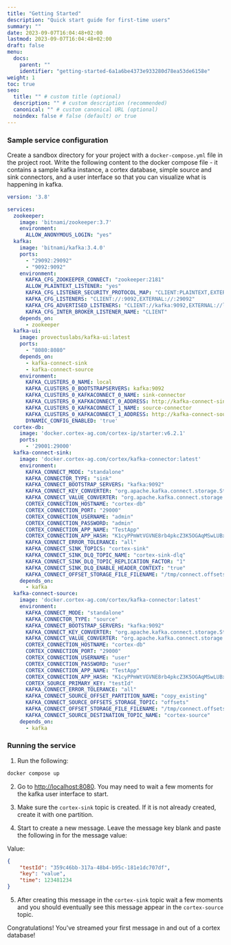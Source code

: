 ```yaml
---
title: "Getting Started"
description: "Quick start guide for first-time users"
summary: ""
date: 2023-09-07T16:04:48+02:00
lastmod: 2023-09-07T16:04:48+02:00
draft: false
menu:
  docs:
    parent: ""
    identifier: "getting-started-6a1a6be4373e933280d78ea53de6158e"
weight: 1
toc: true
seo:
  title: "" # custom title (optional)
  description: "" # custom description (recommended)
  canonical: "" # custom canonical URL (optional)
  noindex: false # false (default) or true
---
```


### Sample service configuration

Create a sandbox directory for your project with a `docker-compose.yml` file in the project root. Write the following content to the docker compose file - it contains a sample kafka instance, a cortex database, simple source and sink connectors, and a user interface so that you can visualize what is happening in kafka.

```yaml
version: '3.8'

services:
  zookeeper:
    image: 'bitnami/zookeeper:3.7'
    environment:
      ALLOW_ANONYMOUS_LOGIN: "yes"
  kafka:
    image: 'bitnami/kafka:3.4.0'
    ports:
      - "29092:29092"
      - "9092:9092"
    environment:
      KAFKA_CFG_ZOOKEEPER_CONNECT: "zookeeper:2181"
      ALLOW_PLAINTEXT_LISTENER: "yes"
      KAFKA_CFG_LISTENER_SECURITY_PROTOCOL_MAP: "CLIENT:PLAINTEXT,EXTERNAL:PLAINTEXT"
      KAFKA_CFG_LISTENERS: "CLIENT://:9092,EXTERNAL://:29092"
      KAFKA_CFG_ADVERTISED_LISTENERS: "CLIENT://kafka:9092,EXTERNAL://localhost:29092"
      KAFKA_CFG_INTER_BROKER_LISTENER_NAME: "CLIENT"
    depends_on:
      - zookeeper
  kafka-ui:
    image: provectuslabs/kafka-ui:latest
    ports:
      - "8080:8080"
    depends_on:
      - kafka-connect-sink
      - kafka-connect-source
    environment:
      KAFKA_CLUSTERS_0_NAME: local
      KAFKA_CLUSTERS_0_BOOTSTRAPSERVERS: kafka:9092
      KAFKA_CLUSTERS_0_KAFKACONNECT_0_NAME: sink-connector
      KAFKA_CLUSTERS_0_KAFKACONNECT_0_ADDRESS: http://kafka-connect-sink:8083
      KAFKA_CLUSTERS_0_KAFKACONNECT_1_NAME: source-connector
      KAFKA_CLUSTERS_0_KAFKACONNECT_1_ADDRESS: http://kafka-connect-source:8083
      DYNAMIC_CONFIG_ENABLED: 'true'
  cortex-db:
    image: 'docker.cortex-ag.com/cortex-ip/starter:v6.2.1'
    ports:
      - '29001:29000'
  kafka-connect-sink:
    image: 'docker.cortex-ag.com/cortex/kafka-connector:latest'
    environment:
      KAFKA_CONNECT_MODE: "standalone"
      KAFKA_CONNECTOR_TYPE: "sink"
      KAFKA_CONNECT_BOOTSTRAP_SERVERS: "kafka:9092"
      KAFKA_CONNECT_KEY_CONVERTER: "org.apache.kafka.connect.storage.StringConverter"
      KAFKA_CONNECT_VALUE_CONVERTER: "org.apache.kafka.connect.storage.StringConverter"
      CORTEX_CONNECTION_HOSTNAME: "cortex-db"
      CORTEX_CONNECTION_PORT: "29000"
      CORTEX_CONNECTION_USERNAME: "admin"
      CORTEX_CONNECTION_PASSWORD: "admin"
      CORTEX_CONNECTION_APP_NAME: "TestApp"
      CORTEX_CONNECTION_APP_HASH: "K1cyPPmWtVGVNE8rb4pkcZ3K5OGAqMSwLUBxRDkBQJg="
      KAFKA_CONNECT_ERROR_TOLERANCE: "all"
      KAFKA_CONNECT_SINK_TOPICS: "cortex-sink"
      KAFKA_CONNECT_SINK_DLQ_TOPIC_NAME: "cortex-sink-dlq"
      KAFKA_CONNECT_SINK_DLQ_TOPIC_REPLICATION_FACTOR: "1"
      KAFKA_CONNECT_SINK_DLQ_ENABLE_HEADER_CONTEXT: "true"
      KAFKA_CONNECT_OFFSET_STORAGE_FILE_FILENAME: "/tmp/connect.offsets"
    depends_on:
      - kafka
  kafka-connect-source:
    image: 'docker.cortex-ag.com/cortex/kafka-connector:latest'
    environment:
      KAFKA_CONNECT_MODE: "standalone"
      KAFKA_CONNECTOR_TYPE: "source"
      KAFKA_CONNECT_BOOTSTRAP_SERVERS: "kafka:9092"
      KAFKA_CONNECT_KEY_CONVERTER: "org.apache.kafka.connect.storage.StringConverter"
      KAFKA_CONNECT_VALUE_CONVERTER: "org.apache.kafka.connect.storage.StringConverter"
      CORTEX_CONNECTION_HOSTNAME: "cortex-db"
      CORTEX_CONNECTION_PORT: "29000"
      CORTEX_CONNECTION_USERNAME: "user"
      CORTEX_CONNECTION_PASSWORD: "user"
      CORTEX_CONNECTION_APP_NAME: "TestApp"
      CORTEX_CONNECTION_APP_HASH: "K1cyPPmWtVGVNE8rb4pkcZ3K5OGAqMSwLUBxRDkBQJg="
      CORTEX_SOURCE_PRIMARY_KEY: "testId"
      KAFKA_CONNECT_ERROR_TOLERANCE: "all"
      KAFKA_CONNECT_SOURCE_OFFSET_PARTITION_NAME: "copy_existing"
      KAFKA_CONNECT_SOURCE_OFFSETS_STORAGE_TOPIC: "offsets"
      KAFKA_CONNECT_OFFSET_STORAGE_FILE_FILENAME: "/tmp/connect.offsets"
      KAFKA_CONNECT_SOURCE_DESTINATION_TOPIC_NAME: "cortex-source"
    depends_on:
      - kafka
```

### Running the service

1. Run the following:
```bash
docker compose up
```

2. Go to [http://localhost:8080](http://localhost:8080). You may need to wait a few moments for the kafka user interface to start.

3. Make sure the `cortex-sink` topic is created. If it is not already created, create it with one partition.

4. Start to create a new message. Leave the message key blank and paste the following in for the message value:

Value: 
```json
{
    "testId": "359c46bb-317a-48b4-b95c-181e1dc707df",
    "key": "value",
    "time": 123481234
}
```

5. After creating this message in the `cortex-sink` topic wait a few moments and you should eventually see this message appear in the `cortex-source` topic. 

Congratulations! You've streamed your first message in and out of a cortex database!